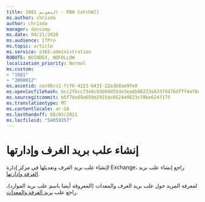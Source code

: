 ```yaml
---
title: التقويم 1081 - RBA CatchAll
ms.author: chrisda
author: chrisda
manager: dansimp
ms.date: 04/21/2020
ms.audience: ITPro
ms.topic: article
ms.service: o365-administration
ROBOTS: NOINDEX, NOFOLLOW
localization_priority: Normal
ms.custom:
- "1081"
- "3800012"
ms.assetid: cac06cc1-fcf0-4223-b431-22a3b8ae9fe0
ms.openlocfilehash: bcc2fbcc73e0c03b09d55de3eadb00273e83379476dfff4af8e2c758c91230d5
ms.sourcegitcommit: b5f7da89a650d2915dc652449623c78be6247175
ms.translationtype: MT
ms.contentlocale: ar-SA
ms.lasthandoff: 08/05/2021
ms.locfileid: "54059357"
---
```

# <a name="create-and-manage-room-mailboxes"></a>إنشاء علب بريد الغرف وإدارتها

لإنشاء علب بريد الغرف وتعديلها في مركز إدارة Exchange، راجع إنشاء علب بريد [الغرفة وإدارتها](https://docs.microsoft.com/Exchange/recipients/room-mailboxes).

لمعرفة المزيد حول علب بريد الغرف والمعدات (المعروفة أيضا باسم علب بريد الموارد)، راجع علب [بريد الغرفة والمعدات](https://docs.microsoft.com/microsoft-365/admin/manage/room-and-equipment-mailboxes).
